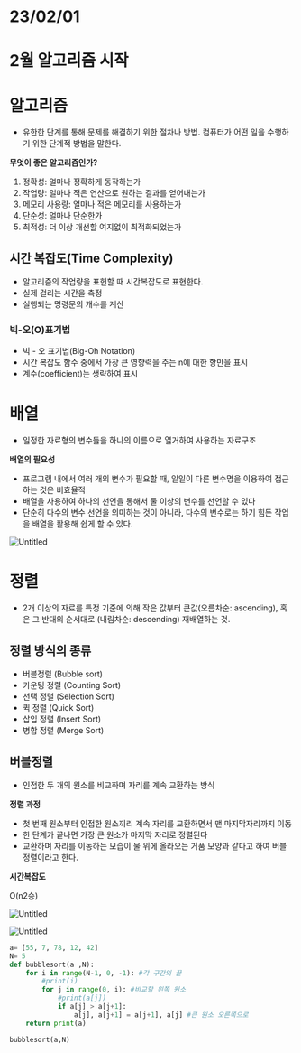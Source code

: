 # 23/02/01

# 2월 알고리즘 시작

# 알고리즘

- 유한한 단계를 통해 문제를 해결하기 위한 절차나 방법. 컴퓨터가 어떤 일을 수행하기 위한 단계적 방법을 말한다.

**무엇이 좋은 알고리즘인가?**

1. 정확성: 얼마나 정확하게 동작하는가
2. 작업량: 얼마나 적은 연산으로 원하는 결과를 얻어내는가
3. 메모리 사용량: 얼마나 적은 메모리를 사용하는가
4. 단순성: 얼마나 단순한가
5. 최적성: 더 이상 개선할 여지없이 최적화되었는가

## 시간 복잡도(Time Complexity)

- 알고리즘의 작업량을 표현할 때 시간복잡도로 표현한다.
- 실제 걸리는 시간을 측정
- 실행되는 명령문의 개수를 계산

### 빅-오(O)표기법

- 빅 - 오 표기법(Big-Oh Notation)
- 시간 복잡도 함수 중에서 가장 큰 영향력을 주는 n에 대한 항만을 표시
- 계수(coefficient)는 생략하여 표시

# 배열

- 일정한 자료형의 변수들을 하나의 이름으로 열거하여 사용하는 자료구조

**배열의 필요성**

- 프로그램 내에서 여러 개의 변수가 필요할 때, 일일이 다른 변수명을 이용하여 접근하는 것은 비효율적
- 배열을 사용하여 하나의 선언을 통해서 둘 이상의 변수를 선언할 수 있다
- 단순히 다수의 변수 선언을 의미하는 것이 아니라, 다수의 변수로는 하기 힘든 작업을 배열을 활용해 쉽게 할 수 있다.

![Untitled](https://s3-us-west-2.amazonaws.com/secure.notion-static.com/2fa6b58f-66e6-4530-bebc-4e731fee708e/Untitled.png)

# 정렬

- 2개 이상의 자료를 특정 기준에 의해 작은 값부터 큰값(오름차순: ascending), 혹은 그 반대의 순서대로 (내림차순: descending) 재배열하는 것.

## 정렬 방식의 종류

- 버블정렬 (Bubble sort)
- 카운팅 정렬 (Counting Sort)
- 선택 정렬 (Selection Sort)
- 퀵 정렬 (Quick Sort)
- 삽입 정렬 (Insert Sort)
- 병합 정렬 (Merge Sort)

## 버블정렬

- 인접한 두 개의 원소를 비교하며 자리를 계속 교환하는 방식

**정렬 과정**

- 첫 번째 원소부터 인접한 원소끼리 계속 자리를 교환하면서 맨 마지막자리까지 이동
- 한 단계가 끝나면 가장 큰 원소가 마지막 자리로 정렬된다
- 교환하며 자리를 이동하는 모습이 물 위에 올라오는 거품 모양과 같다고 하여 버블 정렬이라고 한다.

**시간복잡도**

O(n2승)

![Untitled](https://s3-us-west-2.amazonaws.com/secure.notion-static.com/0f94a941-c9be-4faa-8706-23a7aed3c111/Untitled.png)

![Untitled](https://s3-us-west-2.amazonaws.com/secure.notion-static.com/7470f563-92fb-463b-b1a1-e6e6e7b322eb/Untitled.png)

```python
a= [55, 7, 78, 12, 42]
N= 5
def bubblesort(a ,N):
    for i in range(N-1, 0, -1): #각 구간의 끝
        #print(i)
        for j in range(0, i): #비교할 왼쪽 원소
            #print(a[j])
            if a[j] > a[j+1]:
                a[j], a[j+1] = a[j+1], a[j] #큰 원소 오른쪽으로
    return print(a)

bubblesort(a,N)
```
